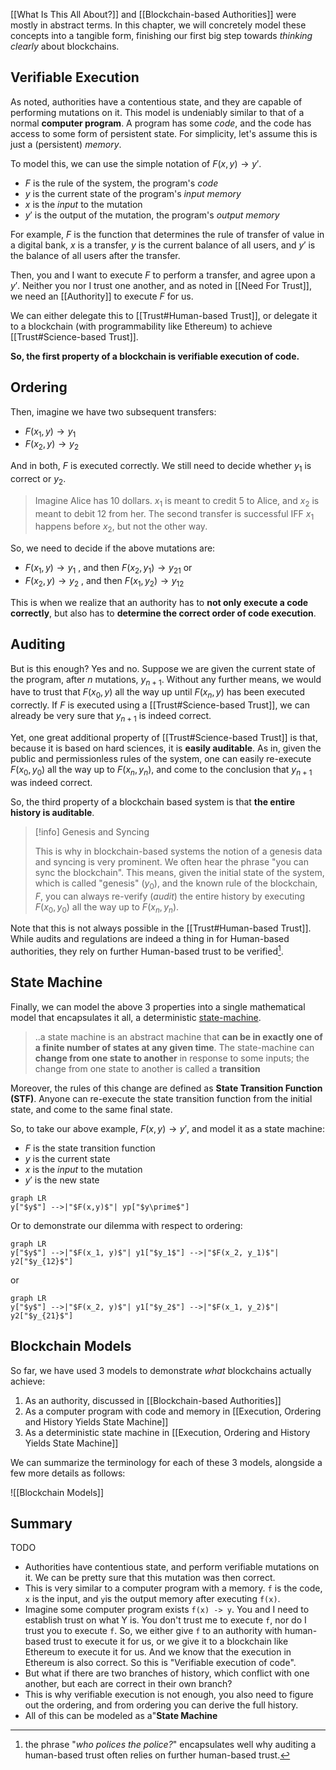 [[What Is This All About?]] and [[Blockchain-based Authorities]] were mostly in abstract terms. In this chapter, we will concretely model these concepts into a tangible form, finishing our first big step towards *thinking clearly* about blockchains.

## Verifiable Execution

As noted, authorities have a contentious state, and they are capable of performing mutations on it. This model is undeniably similar to that of a normal **computer program**. A program has some *code*, and the code has access to some form of persistent state. For simplicity, let's assume this is just a (persistent) *memory*. 

To model this, we can use the simple notation of $F(x, y) \rightarrow y\prime$. 
- $F$ is the rule of the system, the program's *code*
- $y$ is the current state of the program's *input memory*
- $x$ is the *input* to the mutation
- $y\prime$ is the output of the mutation, the program's *output memory*

For example, $F$ is the function that determines the rule of transfer of value in a digital bank, $x$ is a transfer, $y$ is the current balance of all users, and $y\prime$ is the balance of all users after the transfer. 

Then, you and I want to execute $F$ to perform a transfer, and agree upon a $y\prime$. Neither you nor I trust one another, and as noted in [[Need For Trust]], we need an [[Authority]] to execute $F$ for us.

We can either delegate this to [[Trust#Human-based Trust]], or delegate it to a blockchain (with programmability like Ethereum) to achieve [[Trust#Science-based Trust]]. 

**So, the first property of a blockchain is verifiable execution of code.**

## Ordering 

Then, imagine we have two subsequent transfers: 
- $F(x_1, y) \rightarrow y_1$ 
- $F(x_2, y) \rightarrow y_2$ 

And in both, $F$ is executed correctly. We still need to decide whether $y_1$ is correct or $y_2$.

> Imagine Alice has 10 dollars. $x_1$ is meant to credit 5 to Alice, and $x_2$ is meant to debit 12 from her. The second transfer is successful IFF $x_1$ happens before $x_2$, but not the other way.

So, we need to decide if the above mutations are: 
- $F(x_1, y) \rightarrow y_1$ , and then $F(x_2, y_1) \rightarrow y_{21}$  or
- $F(x_2, y) \rightarrow y_2$ , and then $F(x_1, y_2) \rightarrow y_{12}$ 

This is when we realize that an authority has to **not only execute a code correctly**, but also has to **determine the correct order of code execution**.

## Auditing

But is this enough? Yes and no. Suppose we are given the current state of the program, after $n$ mutations, $y_{n+1}$. Without any further means, we would have to trust that $F(x_0, y)$ all the way up until $F(x_n, y)$ has been executed correctly. If $F$ is executed using a [[Trust#Science-based Trust]], we can already be very sure that $y_{n+1}$ is indeed correct. 

Yet, one great additional property of [[Trust#Science-based Trust]] is that, because it is based on hard sciences, it is **easily auditable**. As in, given the public and permissionless rules of the system, one can easily re-execute $F(x_0, y_0)$ all the way up to $F(x_n, y_n)$, and come to the conclusion that $y_{n+1}$ was indeed correct. 

So, the third property of a blockchain based system is that **the entire history is auditable**.

> [!info] Genesis and Syncing
> 
> This is why in blockchain-based systems the notion of a genesis data and syncing is very prominent. We often hear the phrase "you can sync the blockchain". This means, given the initial state of the system, which is called "genesis" ($y_0$), and the known rule of the blockchain, $F$, you can always re-verify (*audit*) the entire history by executing $F(x_0, y_0)$ all the way up to $F(x_n, y_n)$.


Note that this is not always possible in the [[Trust#Human-based Trust]]. While audits and regulations are indeed a thing in for Human-based authorities, they rely on further Human-based trust to be verified[^1].

[^1]: the phrase "*who polices the police?*" encapsulates well why auditing a human-based trust often relies on further human-based trust. 

## State Machine

Finally, we can model the above 3 properties into a single mathematical model that encapsulates it all, a deterministic [state-machine](https://en.wikipedia.org/wiki/Finite-state_machine).

> ..a state machine is an abstract machine that **can be in exactly one of a finite number of states at any given time**. The state-machine can **change from one state to another** in response to some inputs; the change from one state to another is called a **transition**

Moreover, the rules of this change are defined as **State Transition Function (STF)**. Anyone can re-execute the state transition function from the initial state, and come to the same final state. 

So, to take our above example, $F(x, y) \rightarrow y\prime$, and model it as a state machine:
- $F$ is the state transition function
- $y$ is the current state
- $x$ is the *input* to the mutation
- $y\prime$ is the new state

```mehrmaid
graph LR
y["$y$"] -->|"$F(x,y)$"| yp["$y\prime$"]
```

Or to demonstrate our dilemma with respect to ordering: 

```mehrmaid
graph LR
y["$y$"] -->|"$F(x_1, y)$"| y1["$y_1$"] -->|"$F(x_2, y_1)$"| y2["$y_{12}$"]
```
or 
```mehrmaid
graph LR
y["$y$"] -->|"$F(x_2, y)$"| y1["$y_2$"] -->|"$F(x_1, y_2)$"| y2["$y_{21}$"]
```

## Blockchain Models

So far, we have used 3 models to demonstrate *what* blockchains actually achieve: 
1. As an authority, discussed in [[Blockchain-based Authorities]]
2. As a computer program with code and memory in [[Execution, Ordering and History Yields State Machine]]
3. As a deterministic state machine in [[Execution, Ordering and History Yields State Machine]]

We can summarize the terminology for each of these 3 models, alongside a few more details as follows:

![[Blockchain Models]]

## Summary

TODO
- Authorities have contentious state, and perform verifiable mutations on it. We can be pretty sure that this mutation was then correct.
- This is very similar to a computer program with a memory. `f` is the code, `x` is the input, and `y`is the output memory after executing `f(x)`.
- Imagine some computer program exists `f(x) -> y`. You and I need to establish trust on what Y is. You don't trust me to execute `f`, nor do I trust you to execute `f`. So, we either give `f` to an authority with human-based trust to execute it for us, or we give it to a blockchain like Ethereum to execute it for us. And we know that the execution in Ethereum is also correct. So this is "Verifiable execution of code". 
- But what if there are two branches of history, which conflict with one another, but each are correct in their own branch? 
- This is why verifiable execution is not enough, you also need to figure out the ordering, and from ordering you can derive the full history.  
- All of this can be modeled as a"**State Machine**